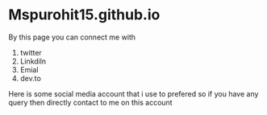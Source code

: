 ﻿# Mspurohit15.github.io


By this page you can connect me with

1. twitter 
2. Linkdiln
3. Emial
4. dev.to

Here is some social media account that i use to prefered so if you have any query then directly contact to me on this account 
